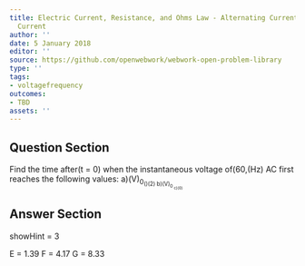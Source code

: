 ```yaml
---
title: Electric Current, Resistance, and Ohms Law - Alternating Current versus Direct
  Current
author: ''
date: 5 January 2018
editor: ''
source: https://github.com/openwebwork/webwork-open-problem-library
type: ''
tags:
- voltagefrequency
outcomes:
- TBD
assets: ''
---
```


## Question Section 

Find the time after(t = 0) when the instantaneous voltage of(60,(Hz) AC first reaches the following values:
a)(V)<sub>0<sub>()(2)
b)(V)<sub>0<sub>
c)(0)


## Answer Section

showHint = 3

E = 1.39
F = 4.17
G = 8.33